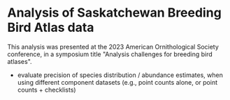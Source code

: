 # Analysis of Saskatchewan Breeding Bird Atlas data

This analysis was presented at the 2023 American Ornithological Society conference, in a symposium title "Analysis challenges for breeding bird atlases".


- evaluate precision of species distribution / abundance estimates, when using different component datasets (e.g., point counts alone, or point counts + checklists)
